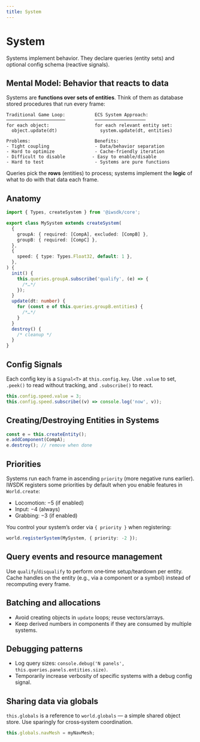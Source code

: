 ```yaml
---
title: System
---
```


# System

Systems implement behavior. They declare queries (entity sets) and optional config schema (reactive signals).

## Mental Model: Behavior that reacts to data

Systems are **functions over sets of entities**. Think of them as database stored procedures that run every frame:

```text
Traditional Game Loop:           ECS System Approach:
──────────────────────           ───────────────────
for each object:                 for each relevant entity set:
  object.update(dt)                system.update(dt, entities)

Problems:                        Benefits:
- Tight coupling                 - Data/behavior separation
- Hard to optimize               - Cache-friendly iteration
- Difficult to disable          - Easy to enable/disable
- Hard to test                   - Systems are pure functions
```

Queries pick the **rows** (entities) to process; systems implement the **logic** of what to do with that data each frame.

## Anatomy

```ts
import { Types, createSystem } from '@iwsdk/core';

export class MySystem extends createSystem(
  {
    groupA: { required: [CompA], excluded: [CompB] },
    groupB: { required: [CompC] },
  },
  {
    speed: { type: Types.Float32, default: 1 },
  },
) {
  init() {
    this.queries.groupA.subscribe('qualify', (e) => {
      /*…*/
    });
  }
  update(dt: number) {
    for (const e of this.queries.groupB.entities) {
      /*…*/
    }
  }
  destroy() {
    /* cleanup */
  }
}
```

## Config Signals

Each config key is a `Signal<T>` at `this.config.key`. Use `.value` to set, `.peek()` to read without tracking, and `.subscribe()` to react.

```ts
this.config.speed.value = 3;
this.config.speed.subscribe((v) => console.log('now', v));
```

## Creating/Destroying Entities in Systems

```ts
const e = this.createEntity();
e.addComponent(CompA);
e.destroy(); // remove when done
```

## Priorities

Systems run each frame in ascending `priority` (more negative runs earlier). IWSDK registers some priorities by default when you enable features in `World.create`:

- Locomotion: −5 (if enabled)
- Input: −4 (always)
- Grabbing: −3 (if enabled)

You control your system’s order via `{ priority }` when registering:

```ts
world.registerSystem(MySystem, { priority: -2 });
```

## Query events and resource management

Use `qualify`/`disqualify` to perform one‑time setup/teardown per entity. Cache handles on the entity (e.g., via a component or a symbol) instead of recomputing every frame.

## Batching and allocations

- Avoid creating objects in `update` loops; reuse vectors/arrays.
- Keep derived numbers in components if they are consumed by multiple systems.

## Debugging patterns

- Log query sizes: `console.debug('N panels', this.queries.panels.entities.size)`.
- Temporarily increase verbosity of specific systems with a debug config signal.

## Sharing data via globals

`this.globals` is a reference to `world.globals` — a simple shared object store. Use sparingly for cross‑system coordination.

```ts
this.globals.navMesh = myNavMesh;
```
